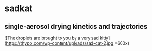 # sadkat
## single-aerosol drying kinetics and trajectories

![The droplets are brought to you by a very sad kitty](https://thypix.com/wp-content/uploads/sad-cat-2.jpg =600x)
